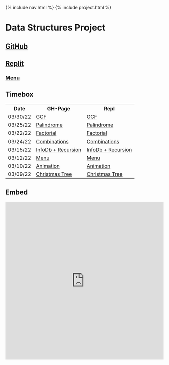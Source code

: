 {% include nav.html %}
{% include project.html %}
# Data Structures Project
## [GitHub](https://github.com/PunarvasuS/DataStructures/)
## [Replit](https://replit.com/@LordPotashmallo/)
### [Menu](https://replit.com/@LordPotashmallo/Menu#main.py)

## Timebox

<table>
  <tr>
    <th> Date </th>
    <th> GH-Page </th>
    <th> Repl </th>
  </tr>
  <tr>
    <td> 03/30/22 </td>
    <td> <a href="https://punarvasus.github.io/DataStructures/gcf"> GCF </a> </td>
    <td> <a href="https://replit.com/@LordPotashmallo/Menu#week_2/gcf.py"> GCF </a> </td>
  </tr>
  <tr>
    <td> 03/25/22 </td>
    <td> <a href="https://punarvasus.github.io/DataStructures/palindrome"> Palindrome </a> </td>
    <td> <a href="https://replit.com/@LordPotashmallo/Menu#week_2/palindrome.py"> Palindrome </a> </td>
  </tr>
  <tr>
    <td> 03/22/22 </td>
    <td> <a href="https://punarvasus.github.io/DataStructures/factorial"> Factorial </a> </td>
    <td> <a href="https://replit.com/@LordPotashmallo/Menu#week_2/factorial.py"> Factorial </a> </td>
  </tr>
  <tr>
    <td> 03/24/22 </td>
    <td> <a href="https://punarvasus.github.io/DataStructures/combo"> Combinations </a> </td>
    <td> <a href="https://replit.com/@LordPotashmallo/Menu#week_2/combo.py"> Combinations </a> </td>
  </tr>
  <tr>
    <td> 03/15/22 </td>
    <td> <a href="https://punarvasus.github.io/DataStructures/infodb"> InfoDb + Recursion </a> </td>
    <td> <a href="https://replit.com/@LordPotashmallo/Menu#week_1/InfoDb.py"> InfoDb + Recursion </a> </td>
  </tr
  <tr>
    <td> 03/12/22 </td>
    <td> <a href="https://punarvasus.github.io/DataStructures/menu"> Menu </a> </td>
    <td> <a href="https://replit.com/@LordPotashmallo/Menu#main.py"> Menu </a> </td>
  </tr>
  <tr>
    <td> 03/10/22 </td>
    <td> <a href="https://punarvasus.github.io/DataStructures/anim"> Animation </a> </td>
    <td> <a href="https://replit.com/@LordPotashmallo/Menu#week_0/animation.py"> Animation </a> </td>
  </tr>
  <tr>
    <td> 03/09/22 </td>
    <td> <a href="https://punarvasus.github.io/DataStructures/tree"> Christmas Tree </a> </td>
    <td> <a href="https://replit.com/@LordPotashmallo/Menu#week_0/tree.py"> Christmas Tree </a> </td>
  </tr>
  
</table>

## Embed
<iframe frameborder="0" width="100%" height="500px" src="https://replit.com/@LordPotashmallo/Menu?lite=true#src/main.py"></iframe>
